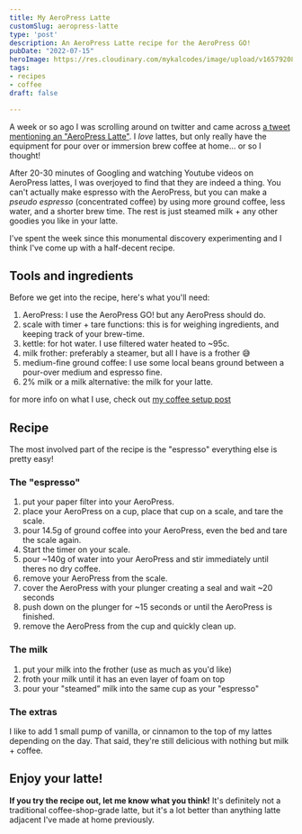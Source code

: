 ```yaml
---
title: My AeroPress Latte
customSlug: aeropress-latte
type: 'post'
description: An AeroPress Latte recipe for the AeroPress GO!
pubDate: "2022-07-15"
heroImage: https://res.cloudinary.com/mykalcodes/image/upload/v1657920874/Mykal%20Codes/aeropress-latte.jpg
tags:
- recipes
- coffee
draft: false

---
```

A week or so ago I was scrolling around on twitter and came across [a tweet mentioning an "AeroPress Latte"](https://twitter.com/TheCodePixi/status/1545476517202894851). I _love_ lattes, but only really have the equipment for pour over or immersion brew coffee at home... or so I thought!

After 20-30 minutes of Googling and watching Youtube videos on AeroPress lattes, I was overjoyed to find that they are indeed a thing. You can't actually make espresso with the AeroPress, but you can make a _pseudo espresso_ (concentrated coffee) by using more ground coffee, less water, and a shorter brew time. The rest is just steamed milk + any other goodies you like in your latte.

I've spent the week since this monumental discovery experimenting and I think I've come up with a half-decent recipe.

## Tools and ingredients

Before we get into the recipe, here's what you'll need:

1. AeroPress: I use the AeroPress GO! but any AeroPress should do.
2. scale with timer + tare functions: this is for weighing ingredients, and keeping track of your brew-time.
3. kettle: for hot water. I use filtered water heated to ~95c.
4. milk frother: preferably a steamer, but all I have is a frother 😅
5. medium-fine ground coffee: I use some local beans ground between a pour-over medium and espresso fine.
6. 2% milk or a milk alternative: the milk for your latte.

for more info on what I use, check out [my coffee setup post](https://mykal.codes/posts/coffee-setup)

## Recipe

The most involved part of the recipe is the "espresso" everything else is pretty easy!

### The "espresso"

1. put your paper filter into your AeroPress.
2. place your AeroPress on a cup, place that cup on a scale, and tare the scale.
3. pour 14.5g of ground coffee into your AeroPress, even the bed and tare the scale again.
4. Start the timer on your scale.
5. pour ~140g of water into your AeroPress and stir immediately until theres no dry coffee.
6. remove your AeroPress from the scale.
7. cover the AeroPress with your plunger creating a seal and wait ~20 seconds
8. push down on the plunger for ~15 seconds or until the AeroPress is finished.
9. remove the AeroPress from the cup and quickly clean up.

### The milk

1. put your milk into the frother (use as much as you'd like)
2. froth your milk until it has an even layer of foam on top
3. pour your "steamed" milk into the same cup as your "espresso"

### The extras

I like to add 1 small pump of vanilla, or cinnamon to the top of my lattes depending on the day. That said, they're still delicious with nothing but milk + coffee.

## Enjoy your latte!

**If you try the recipe out, let me know what you think!** It's definitely not a traditional coffee-shop-grade latte, but it's a lot better than anything latte adjacent I've made at home previously.